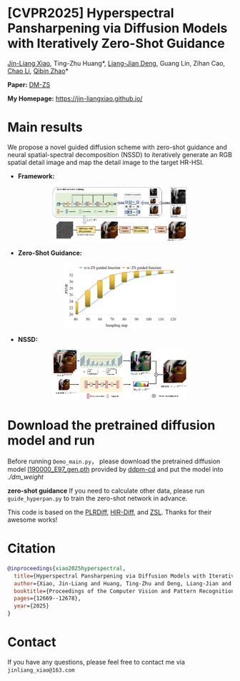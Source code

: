 # [CVPR2025] Hyperspectral Pansharpening via Diffusion Models with Iteratively Zero-Shot Guidance
[Jin-Liang Xiao](https://jin-liangxiao.github.io/), Ting-Zhu Huang*, [Liang-Jian Deng](https://liangjiandeng.github.io/), Guang Lin, Zihan Cao, [Chao Li](https://chaoliatriken.github.io/), [Qibin Zhao](https://qibinzhao.github.io/)*

**Paper:** [DM-ZS](https://openaccess.thecvf.com/content/CVPR2025/papers/Xiao_Hyperspectral_Pansharpening_via_Diffusion_Models_with_Iteratively_Zero-Shot_Guidance_CVPR_2025_paper.pdf)

**My Homepage:** https://jin-liangxiao.github.io/

# Main results
We propose a novel guided diffusion scheme with zero-shot guidance and neural spatial-spectral decomposition (NSSD) to iteratively generate an RGB spatial detail image and map the detail image to the target HR-HSI.
- **Framework:**

<div align="center">
<img src=https://github.com/Jin-liangXiao/Jin-liangXiao.github.io/blob/main/assets/img/cvpr_1.png width=60% alt="ipi1"> 
</div>

- **Zero-Shot Guidance:**

<div align="center">
<img src=https://github.com/Jin-liangXiao/Jin-liangXiao.github.io/blob/main/assets/img/cvpr_3.png width=50% alt="ipi2"> 
</div>

- **NSSD:**

<div align="center">
<img src=https://github.com/Jin-liangXiao/Jin-liangXiao.github.io/blob/main/assets/img/cvpr_2.png width=60% alt="ipi2"> 
</div>

# Download the pretrained diffusion model and run
Before running ``Demo_main.py``， please download the pretrained diffusion model [I190000_E97_gen.pth](https://www.dropbox.com/sh/z6k5ixlhkpwgzt5/AAApBOGEUhHa4qZon0MxUfmua?dl=0) provided by [ddpm-cd](https://github.com/wgcban/ddpm-cd) and put the model into *./dm_weight*

**zero-shot guidance**
If you need to calculate other data, please run ``guide_hyperpan.py`` to train the zero-shot network in advance.

This code is based on the [PLRDiff](https://github.com/earth-insights/PLRDiff), [HIR-Diff](https://github.com/LiPang/HIRDiff), and [ZSL](https://github.com/renweidian/ZSL). Thanks for their awesome works!

# Citation
```bibtex
@inproceedings{xiao2025hyperspectral,
  title={Hyperspectral Pansharpening via Diffusion Models with Iteratively Zero-Shot Guidance},
  author={Xiao, Jin-Liang and Huang, Ting-Zhu and Deng, Liang-Jian and Lin, Guang and Cao, Zihan and Li, Chao and Zhao, Qibin},
  booktitle={Proceedings of the Computer Vision and Pattern Recognition Conference},
  pages={12669--12678},
  year={2025}
}
```

# Contact
If you have any questions, please feel free to contact me via ``jinliang_xiao@163.com``
